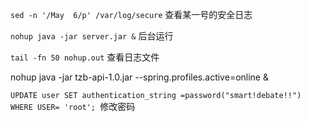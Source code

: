 `sed -n '/May  6/p' /var/log/secure`         查看某一号的安全日志

`nohup java -jar server.jar &`    后台运行

`tail -fn 50 nohup.out`   查看日志文件

nohup java -jar tzb-api-1.0.jar --spring.profiles.active=online  &

`UPDATE user SET authentication_string =password("smart!debate!!") WHERE USER= 'root'; `修改密码

